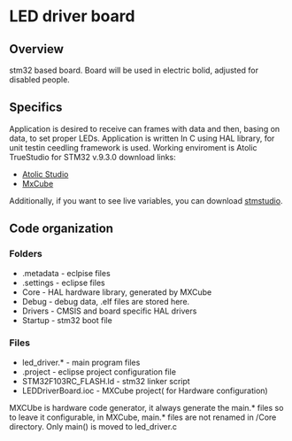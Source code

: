 # LED driver board
## Overview
stm32 based board. Board will be used in electric bolid, adjusted for disabled people.

## Specifics
Application is desired to receive can frames with data and then, basing on data, to set proper LEDs.
Application is written In C using HAL library, for unit testin ceedling framework is used. Working enviroment is Atolic TrueStudio for STM32 v.9.3.0 
download links:
* [Atolic Studio](https://atollic.com/truestudio/)
* [MxCube](https://www.st.com/en/development-tools/stm32cubemx.html)

Additionally, if you want to see live variables, you can  download [stmstudio](https://www.st.com/en/development-tools/stm-studio-stm32.html). 

## Code organization

### Folders
* .metadata - eclpise files
* .settings - eclipse files
* Core - HAL hardware library, generated by MXCube
* Debug - debug data, .elf files are stored here.
* Drivers - CMSIS and board specific HAL drivers
* Startup - stm32 boot file
### Files
* led_driver.* - main program files
* .project - eclipse project configuration file
* STM32F103RC_FLASH.ld - stm32 linker script 
* LEDDriverBoard.ioc - MXCube project( for Hardware configuration) 

MXCUbe is hardware code generator, it always generate the main.* files so to leave it configurable, in MXCube, main.* files are not renamed in /Core directory. Only main() is moved to led_driver.c
